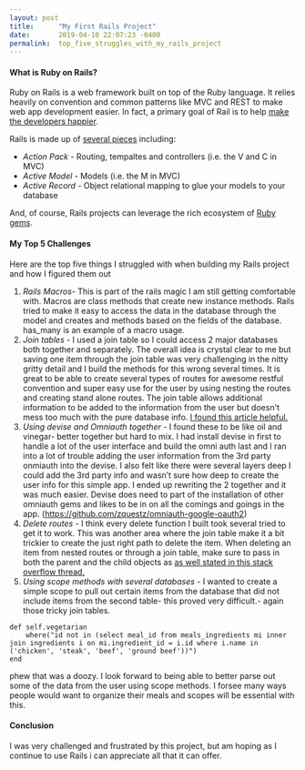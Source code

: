 ```yaml
---
layout: post
title:      "My First Rails Project"
date:       2019-04-10 22:07:23 -0400
permalink:  top_five_struggles_with_my_rails_project
---
```



#### What is Ruby on Rails?

Ruby on Rails is a web framework built on top of the Ruby language. It relies heavily on convention and common patterns like MVC and REST to make web app development easier. In fact, a primary goal of Rail is to help [make the developers happier](https://rubyonrails.org/doctrine/).

Rails is made up of [several pieces](https://insights.dice.com/ruby-on-rails-fundamentals/) including:

* *Action Pack* - Routing, tempaltes and controllers (i.e. the V and C in MVC)
* *Active Model* - Models (i.e. the M in MVC)
* *Active Record* - Object relational mapping to glue your models to your database

And, of course, Rails projects can leverage the rich ecosystem of [Ruby gems](https://rubygems.org/).
	
#### My Top 5 Challenges

Here are the top five things I struggled with when building my Rails project and how I figured them out

1. *Rails Macros*- This is part of the rails magic I am still getting comfortable with. Macros are class methods that create new instance methods. Rails tried to make it easy to access the data in the database through the model and creates and methods based on the fields of the database.  has_many is an example of a macro usage. 
2. *Join tables* -  I used a join table so I could access 2 major databases both together and separately. The overall idea is crystal clear to me but saving one item through the join table was very challenging in the nitty gritty detail and I build the methods for this wrong several times. It is great to be able to create several types of routes for awesome restful convention and super easy use for the user by using nesting the routes and creating stand alone routes.  The join table allows additional information to be added to the information from the user but doesn't mess too much with the pure database info. [I found this article helpful.](https://rubyplus.com/articles/3451-Has-Many-Through-and-Has-and-Belongs-to-Many-in-Rails-5)
3. *Using devise and Omniauth together* - I found these to be like oil and vinegar- better together but hard to mix. I had install devise in first to handle a lot of the user interface and build the omni auth last and I ran into a lot of trouble adding the user information from the 3rd party onmiauth into the devise. I also felt like there were several layers deep I could add the 3rd party info and wasn’t sure how deep to create the user info for this simple app. I ended up rewriting the 2 together and it was much easier. Devise does need to part of the installation of other omniauth gems and likes to be in on all the comings and goings in the app. (https://github.com/zquestz/omniauth-google-oauth2)
4. *Delete routes* - I think every delete function I built took several tried to get it to work. This was another area where the join table make it a bit trickier to create the just right path to delete the item. When deleting an item from nested routes or through a join table, make sure to pass in both the parent and the child  objects as [as well stated in this stack overflow thread.](https://stackoverflow.com/questions/9795000/rails-delete-a-record-from-nested-resource)
5. *Using scope methods with several databases* -  I wanted to create a simple scope to pull out certain items from the database that did not include items from the second table- this proved very difficult.- again those tricky join tables. 

```
def self.vegetarian
    where("id not in (select meal_id from meals_ingredients mi inner join ingredients i on mi.ingredient_id = i.id where i.name in ('chicken', 'steak', 'beef', 'ground beef'))")
end
```

phew that was a doozy.  I look forward to being able to better parse out some of the data from the user using scope methods. I forsee many ways people would want to organize their meals and scopes will be essential with this. 

#### Conclusion

I was very challenged and frustrated by this project, but am hoping as I continue to use Rails i can appreciate all that it can offer. 



